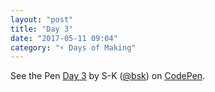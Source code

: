 ```yaml
---
layout: "post"
title: "Day 3"
date: "2017-05-11 09:04"
category: "⚡️ Days of Making"
---
```


<p data-height="413" data-theme-id="2944" data-slug-hash="dWeYWP" data-default-tab="js,result" data-user="bsk" data-embed-version="2" data-pen-title="Day 3" class="codepen">See the Pen <a href="https://codepen.io/bsk/pen/dWeYWP/">Day 3</a> by S-K (<a href="http://codepen.io/bsk">@bsk</a>) on <a href="http://codepen.io">CodePen</a>.</p>
<script async src="https://production-assets.codepen.io/assets/embed/ei.js"></script>
